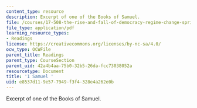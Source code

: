 ```yaml
---
content_type: resource
description: Excerpt of one of the Books of Samuel.
file: /courses/17-508-the-rise-and-fall-of-democracy-regime-change-spring-2002/e8537d119e577949f3f4328e4a262e0b_bible.pdf
file_type: application/pdf
learning_resource_types:
- Readings
license: https://creativecommons.org/licenses/by-nc-sa/4.0/
ocw_type: OCWFile
parent_title: Readings
parent_type: CourseSection
parent_uid: 42a4b4aa-75b0-32b5-26da-fcc73038052a
resourcetype: Document
title: '1 Samuel '
uid: e8537d11-9e57-7949-f3f4-328e4a262e0b
---
```

Excerpt of one of the Books of Samuel.